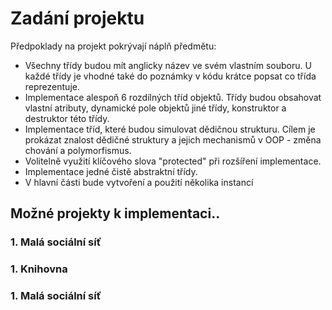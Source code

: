 # Zadání projektu 

Předpoklady na projekt pokrývají náplň předmětu:

* Všechny třídy budou mít anglicky název ve svém vlastním souboru. U každé třídy je vhodné také do poznámky v kódu krátce popsat co třída reprezentuje.
* Implementace alespoň 6 rozdílných tříd objektů. Třídy budou obsahovat vlastní atributy, dynamické pole objektů jiné třídy, konstruktor a destruktor této třídy.
* Implementace tříd, které budou simulovat dědičnou strukturu. Cílem je prokázat znalost dědičné struktury a jejich mechanismů v OOP - změna chování a polymorfismus.
* Volitelně využití klíčového slova "protected" při rozšíření implementace.
* Implementace jedné čistě abstraktní třídy.
* V hlavní části bude vytvoření a použití několika instancí

## Možné projekty k implementaci.. 

### 1. Malá sociální síť


### 1. Knihovna


### 1. Malá sociální síť



